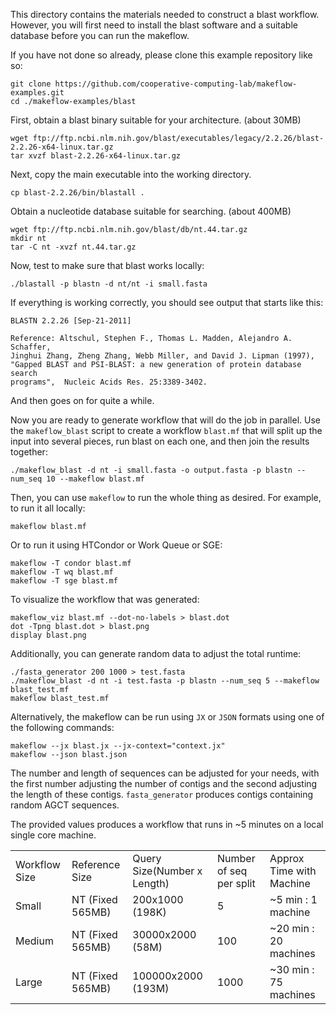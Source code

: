 This directory contains the materials needed to construct a blast workflow.
However, you will first need to install the blast software and a suitable
database before you can run the makeflow.

If you have not done so already, please clone this example repository like so:
```
git clone https://github.com/cooperative-computing-lab/makeflow-examples.git
cd ./makeflow-examples/blast
```

First, obtain a blast binary suitable for your architecture. (about 30MB)
```
wget ftp://ftp.ncbi.nlm.nih.gov/blast/executables/legacy/2.2.26/blast-2.2.26-x64-linux.tar.gz
tar xvzf blast-2.2.26-x64-linux.tar.gz
```

Next, copy the main executable into the working directory.
```
cp blast-2.2.26/bin/blastall .
```

Obtain a nucleotide database suitable for searching. (about 400MB)
```
wget ftp://ftp.ncbi.nlm.nih.gov/blast/db/nt.44.tar.gz
mkdir nt
tar -C nt -xvzf nt.44.tar.gz
```

Now, test to make sure that blast works locally:
```
./blastall -p blastn -d nt/nt -i small.fasta

```

If everything is working correctly, you should see output that starts like this:

```
BLASTN 2.2.26 [Sep-21-2011]

Reference: Altschul, Stephen F., Thomas L. Madden, Alejandro A. Schaffer, 
Jinghui Zhang, Zheng Zhang, Webb Miller, and David J. Lipman (1997), 
"Gapped BLAST and PSI-BLAST: a new generation of protein database search
programs",  Nucleic Acids Res. 25:3389-3402.

```

And then goes on for quite a while.

Now you are ready to generate workflow that will do the job in parallel.
Use the `makeflow_blast` script to create a workflow `blast.mf` that
will split up the input into several pieces, run blast on each one,
and then join the results together:

```
./makeflow_blast -d nt -i small.fasta -o output.fasta -p blastn --num_seq 10 --makeflow blast.mf
```

Then, you can use `makeflow` to run the whole thing as desired.
For example, to run it all locally:

```
makeflow blast.mf
```

Or to run it using HTCondor or Work Queue or SGE:
```
makeflow -T condor blast.mf
makeflow -T wq blast.mf
makeflow -T sge blast.mf
```

To visualize the workflow that was generated:
```
makeflow_viz blast.mf --dot-no-labels > blast.dot
dot -Tpng blast.dot > blast.png
display blast.png
```

Additionally, you can generate random data to adjust the total runtime:
```
./fasta_generator 200 1000 > test.fasta
./makeflow_blast -d nt -i test.fasta -p blastn --num_seq 5 --makeflow blast_test.mf
makeflow blast_test.mf
```

Alternatively, the makeflow can be run using `JX` or `JSON` formats using one of the following commands:
```
makeflow --jx blast.jx --jx-context="context.jx"
makeflow --json blast.json
```

The number and length of sequences can be adjusted for your needs, with the first number 
adjusting the number of contigs and the second adjusting the length of these contigs.
`fasta_generator` produces contigs containing random AGCT sequences.

The provided values produces a workflow that runs in ~5 minutes on a local single core machine.

<table cellpadding=20>
<tr><td>Workflow Size<td>Reference Size<td>Query Size(Number x Length)<td>Number of seq per split<td> Approx Time with Machine
<tr><td>Small<td>NT (Fixed 565MB)<td>200x1000 (198K)<td>5 <td> ~5 min : 1 machine
<tr><td>Medium<td>NT (Fixed 565MB)<td>30000x2000 (58M)<td>100 <td> ~20 min : 20 machines
<tr><td>Large<td>NT (Fixed 565MB)<td>100000x2000 (193M)<td>1000 <td> ~30 min : 75 machines
</table>

